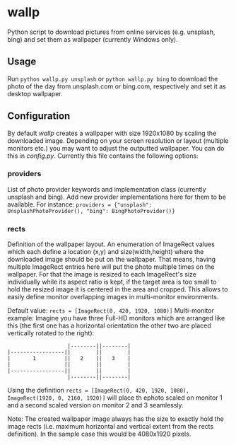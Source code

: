 # wallp
Python script to download pictures from online services (e.g. unsplash, bing) and set them as wallpaper (currently Windows only).

## Usage
Run `python wallp.py unsplash` or `python wallp.py bing` to download the photo of the day from unsplash.com or bing.com, respectively and set it as desktop wallpaper.

## Configuration

By default _wallp_ creates a wallpaper with size 1920x1080 by scaling the downloaded image. Depending on your screen resolution or layout (multiple monitors etc.) you may want to adjust the outputted wallpaper.
You can do this in _config.py_. Currently this file contains the following options:

### providers
List of photo provider keywords and implementation class (currently unsplash and bing). Add new provider implementations here for them to be available.
For instance: `providers = {"unsplash": UnsplashPhotoProvider(), "bing": BingPhotoProvider()}`

### rects
Definition of the wallpaper layout.
An enumeration of ImageRect values which each define a location (x,y) and size(width,height) where the downloaded image should be put on the wallpaper. That means, having multiple ImageRect entries here will put the photo multiple times on the wallpaper. For that the image is resized to each ImageRect's size individually while its aspect ratio is kept, if the target area is too small to hold the resized image it is centered in the area and cropped.
This allows to easily define monitor overlapping images in multi-monitor environments.

Default value: `rects = [ImageRect(0, 420, 1920, 1080)]`
Multi-monitor example:
Imagine you have three Full-HD monitors which are arranged like this (the first one has a horizontal orientation the other two are placed  vertically rotated to the right):
```
                   |--------||--------|
|-----------------||        ||        |
|       1         ||   2    ||   3    |
|                 ||        ||        |
|-----------------||        ||        |
                   |--------||--------|
```
Using the definition `rects = [ImageRect(0, 420, 1920, 1080), ImageRect(1920, 0, 2160, 1920)]` will place th ephoto scaled on monitor 1 and a second scaled version on monitor 2 and 3 seamlessly.

Note: The created wallpaper image always has the size to exactly hold the image rects (i.e. maximum horizontal and vertical extent from the rects definition). In the sample case this would be 4080x1920 pixels.

